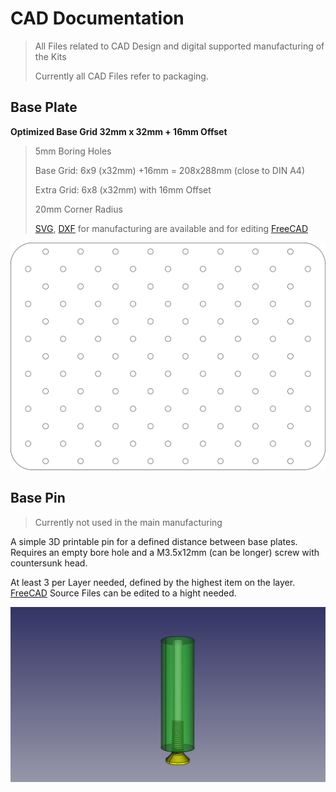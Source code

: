 # CAD Documentation

> All Files related to CAD Design and digital supported manufacturing of the Kits
>
> Currently all CAD Files refer to packaging.

## Base Plate

**Optimized Base Grid 32mm x 32mm + 16mm Offset**

> 5mm Boring Holes  
>
> Base Grid: 6x9 (x32mm) +16mm = 208x288mm (close to DIN A4)
>
> Extra Grid: 6x8 (x32mm) with 16mm Offset
>
> 20mm Corner Radius
>
> [SVG](CAD/Grid-Base-Plate/Base-16grid-9x6+8x6+1+16mm_R20.svg), [DXF](CAD/Grid-Base-Plate/Base-16grid-9x6+8x6+1+16mm_R20.dxf) for manufacturing are available and for editing [FreeCAD](CAD/Grid-Base-Plate/32-grid-Base-Plate+16mm.FCStd)

![](CAD/Grid-Base-Plate/Base-16grid-9x6+8x6+1+16mm_R20-borderless-white.svg)


## Base Pin

> Currently not used in the main manufacturing

A simple 3D printable pin for a defined distance between base plates. Requires an empty bore hole and a M3.5x12mm (can be longer) screw with countersunk head.

At least 3 per Layer needed, defined by the highest item on the layer. [FreeCAD](CAD/Pin/Base-Pin.FCStd) Source Files can be edited to a hight needed. 

![](assets/base-pin-example.png) 
